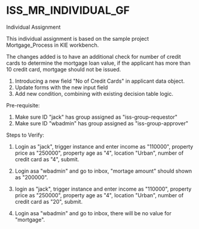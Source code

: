 # ISS_MR_INDIVIDUAL_GF
Individual Assignment

This individual assignment is based on the sample project Mortgage_Process in KIE workbench. 

The changes added is to have an additional check for number of credit cards to determine the mortgage loan value, if the applicant has more than 10 credit card, mortgage should not be issued.

1. Introducing a new field "No of Credit Cards" in applicant data object.
2. Update forms with the new input field
3. Add new condition, combining with existing decision table logic.

Pre-requisite:
1. Make sure ID "jack" has group assigned as "iss-group-requestor"
2. Make sure ID "wbadmin" has group assigned as "iss-group-approver"


Steps to Verify:
1. Login as "jack", trigger instance and enter income as "110000", property price as "250000", property age as "4", location "Urban", number of credit card as "4", submit.
2. Login asa "wbadmin" and go to inbox, "mortage amount" should shown as "200000".

1. login as "jack", trigger instance and enter income as "110000", property price as "250000", property age as "4", location "Urban", number of credit card as "20", submit.
2. Login asa "wbadmin" and go to inbox, there will be no value for "mortgage".
